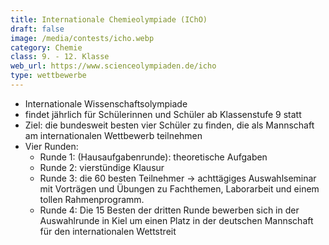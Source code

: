 ```yaml
---
title: Internationale Chemieolympiade (IChO)
draft: false
image: /media/contests/icho.webp
category: Chemie
class: 9. - 12. Klasse
web_url: https://www.scienceolympiaden.de/icho
type: wettbewerbe
---
```

- Internationale Wissenschaftsolympiade
- findet jährlich für Schülerinnen und Schüler ab Klassenstufe 9 statt
- Ziel: die bundesweit besten vier Schüler zu finden, die als Mannschaft am internationalen Wettbewerb teilnehmen
- Vier Runden:
    - Runde 1: (Hausaufgabenrunde): theoretische Aufgaben
    - Runde 2: vierstündige Klausur
    - Runde 3: die 60 besten Teilnehmer → achttägiges Auswahlseminar mit Vorträgen und Übungen zu Fachthemen, Laborarbeit und einem tollen Rahmenprogramm.
    - Runde 4: Die 15 Besten der dritten Runde bewerben sich in der Auswahlrunde in Kiel um einen Platz in der deutschen Mannschaft für den internationalen Wettstreit
